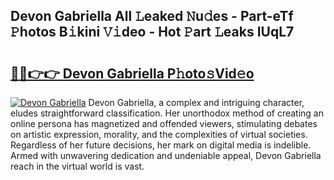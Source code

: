 ## Devon Gabriella All 𝙻eaked 𝙽u𝚍es - Part-eTf 𝙿hotos B𝚒kini 𝚅𝚒deo - Hot 𝙿art 𝙻eaks IUqL7

# <h2><a href="http://ld3z5a.urlbe.top/?page=Devon+Gabriella">🔗🔗👉👉 Devon Gabriella P𝚑oto𝚜Vid𝚎o</a></h2>

[![Devon Gabriella](https://i.imgur.com/eBuTRDB.gif)](http://ld3z5a.urlbe.top/?page=Devon+Gabriella)
Devon Gabriella, a complex and intriguing character, eludes straightforward classification. Her unorthodox method of creating an online persona has magnetized and offended viewers, stimulating debates on artistic expression, morality, and the complexities of virtual societies. Regardless of her future decisions, her mark on digital media is indelible. Armed with unwavering dedication and undeniable appeal, Devon Gabriella reach in the virtual world is vast.
